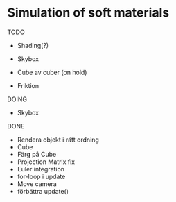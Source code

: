 # Simulation of soft materials

TODO
- Shading(?)
- Skybox

- Cube av cuber (on hold)
- Friktion

DOING
- Skybox

DONE
- Rendera objekt i rätt ordning
- Cube
- Färg på Cube
- Projection Matrix fix
- Euler integration
- for-loop i update
- Move camera
- förbättra update()


